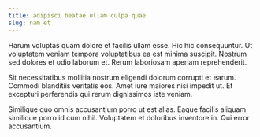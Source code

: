 ```yaml
---
title: adipisci beatae ullam culpa quae
slug: nam et
---
```


Harum voluptas quam dolore et facilis ullam esse. Hic hic consequuntur. Ut voluptatem veniam tempora voluptatibus ea est minima suscipit. Nostrum sed dolores et odio laborum et. Rerum laboriosam aperiam reprehenderit.

Sit necessitatibus mollitia nostrum eligendi dolorum corrupti et earum. Commodi blanditiis veritatis eos. Amet iure maiores nisi impedit ut. Et excepturi perferendis qui rerum dignissimos iste veniam.

Similique quo omnis accusantium porro ut est alias. Eaque facilis aliquam similique porro id cum nihil. Voluptatem et doloribus inventore in. Qui error accusantium.
